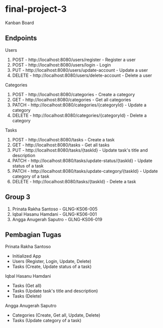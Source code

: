 # final-project-3
Kanban Board

## Endpoints
Users
1. POST - http://localhost:8080/users/register - Register a user
2. POST - http://localhost:8080/users/login - Login
3. PUT - http://localhost:8080/users/update-account - Update a user
4. DELETE - http://localhost:8080/users/delete-account - Delete a user

Categories
1. POST - http://localhost:8080/categories - Create a category
2. GET - http://localhost:8080/categories - Get all categories
3. PATCH - http://localhost:8080/categories/{categoryId} - Update a category
4. DELETE - http://localhost:8080/categories/{categoryId} - Delete a category

Tasks
1. POST - http://localhost:8080/tasks - Create a task
2. GET - http://localhost:8080/tasks - Get all tasks
3. PUT - http://localhost:8080/tasks/{taskId} - Update task's title and description
4. PATCH - http://localhost:8080/tasks/update-status/{taskId} - Update status of a task
5. PATCH - http://localhost:8080/tasks/update-category/{taskId} - Update category of a task
6. DELETE - http://localhost:8080/tasks/{taskId} - Delete a task

## Group 3
1. Prinata Rakha Santoso - GLNG-KS06-005
2. Iqbal Hasanu Hamdani - GLNG-KS06-001
3. Angga Anugerah Saputro - GLNG-KS06-019

## Pembagian Tugas
Prinata Rakha Santoso
- Initialized App
- Users (Register, Login, Update, Delete)
- Tasks (Create, Update status of a task)

Iqbal Hasanu Hamdani
- Tasks (Get all) 
- Tasks (Update task's title and description)
- Tasks (Delete)

Angga Anugerah Saputro
- Categories (Create, Get all, Update, Delete)
- Tasks (Update category of a task)